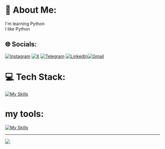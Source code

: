 # 💫 About Me:
I'm learning Python<br>I like Python


## 🌐 Socials:
[![Instagram](https://img.shields.io/badge/Instagram-%23E4405F.svg?logo=Instagram&logoColor=white)](https://instagram.com/mohwmmad86) [![X](https://img.shields.io/badge/X-black.svg?logo=X&logoColor=white)](https://x.com/mohwmmad86) [![Telegram](https://img.shields.io/badge/Telegram-2CA5E0?style=flat-square&logo=telegram&logoColor=white)](https://t.me/mohwmmad86) [![LinkedIn](https://img.shields.io/badge/LinkedIn-%230077B5.svg?logo=linkedin&logoColor=white)](https://linkedin.com/in/Mohwmmad86)[![Gmail](https://img.shields.io/badge/Gmail-D14836?style=for-the-badge&logo=gmail&logoColor=white)](mailto:mohammad2007maleki@gmail.com) 

# 💻 Tech Stack:
[![My Skills](https://skillicons.dev/icons?i=py,html,css)](https://skillicons.dev)

# my tools:
[![My Skills](https://skillicons.dev/icons?i=vscode,github,stackoverflow,ubuntu )](https://skillicons.dev)

---
[![](https://visitcount.itsvg.in/api?id=mohwmmad86&icon=0&color=0)](https://visitcount.itsvg.in)

